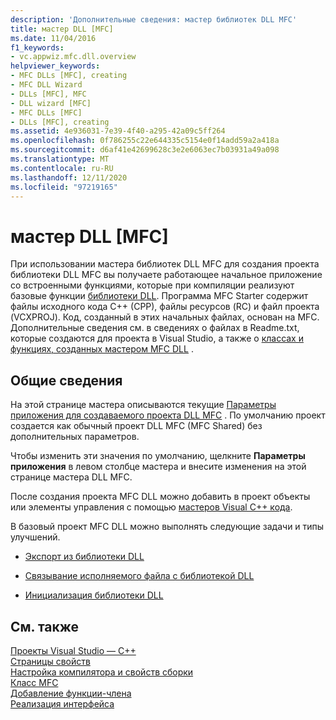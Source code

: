 ```yaml
---
description: 'Дополнительные сведения: мастер библиотек DLL MFC'
title: мастер DLL [MFC]
ms.date: 11/04/2016
f1_keywords:
- vc.appwiz.mfc.dll.overview
helpviewer_keywords:
- MFC DLLs [MFC], creating
- MFC DLL Wizard
- DLLs [MFC], MFC
- DLL wizard [MFC]
- MFC DLLs [MFC]
- DLLs [MFC], creating
ms.assetid: 4e936031-7e39-4f40-a295-42a09c5ff264
ms.openlocfilehash: 0f786255c22e644335c5154e0f14add59a2a418a
ms.sourcegitcommit: d6af41e42699628c3e2e6063ec7b03931a49a098
ms.translationtype: MT
ms.contentlocale: ru-RU
ms.lasthandoff: 12/11/2020
ms.locfileid: "97219165"
---
```

# <a name="mfc-dll-wizard"></a>мастер DLL [MFC]

При использовании мастера библиотек DLL MFC для создания проекта библиотеки DLL MFC вы получаете работающее начальное приложение со встроенными функциями, которые при компиляции реализуют базовые функции [библиотеки DLL](../../build/dlls-in-visual-cpp.md). Программа MFC Starter содержит файлы исходного кода C++ (CPP), файлы ресурсов (RC) и файл проекта (VCXPROJ). Код, созданный в этих начальных файлах, основан на MFC. Дополнительные сведения см. в сведениях о файлах в Readme.txt, которые создаются для проекта в Visual Studio, а также о [классах и функциях, созданных мастером MFC DLL](../../mfc/reference/classes-and-functions-generated-by-the-mfc-dll-wizard.md) .

## <a name="overview"></a>Общие сведения

На этой странице мастера описываются текущие [Параметры приложения для создаваемого проекта DLL MFC](../../mfc/reference/application-settings-mfc-dll-wizard.md) . По умолчанию проект создается как обычный проект DLL MFC (MFC Shared) без дополнительных параметров.

Чтобы изменить эти значения по умолчанию, щелкните **Параметры приложения** в левом столбце мастера и внесите изменения на этой странице мастера DLL MFC.

После создания проекта MFC DLL можно добавить в проект объекты или элементы управления с помощью [мастеров Visual C++ кода](../../ide/adding-functionality-with-code-wizards-cpp.md).

В базовый проект MFC DLL можно выполнять следующие задачи и типы улучшений.

- [Экспорт из библиотеки DLL](../../build/exporting-from-a-dll.md)

- [Связывание исполняемого файла с библиотекой DLL](../../build/linking-an-executable-to-a-dll.md)

- [Инициализация библиотеки DLL](../../build/run-time-library-behavior.md#initializing-a-dll)

## <a name="see-also"></a>См. также

[Проекты Visual Studio — C++](../../build/creating-and-managing-visual-cpp-projects.md)<br/>
[Страницы свойств](../../build/reference/property-pages-visual-cpp.md)<br/>
[Настройка компилятора и свойств сборки](../../build/working-with-project-properties.md)<br/>
[Класс MFC](../../mfc/reference/adding-an-mfc-class.md)<br/>
[Добавление функции-члена](../../ide/adding-a-member-function-visual-cpp.md)<br/>
[Реализация интерфейса](../../ide/implementing-an-interface-visual-cpp.md)<br/>
